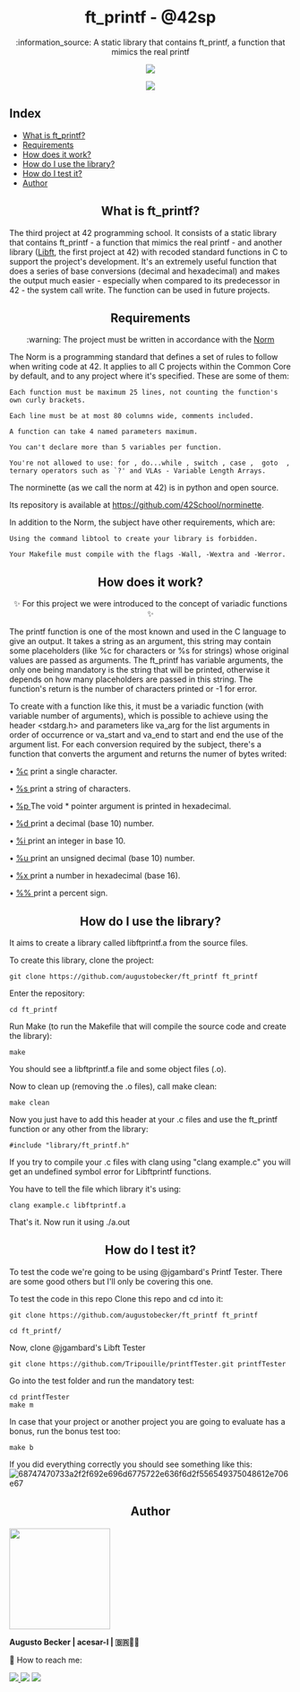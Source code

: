<h1 align="center"> ft_printf - @42sp </h1>

<p align="center">:information_source: A static library that contains ft_printf, a function that mimics the real printf </p>

<p align="center"><a href="https://www.42sp.org.br/" target="_blank"><img src="https://img.shields.io/static/v1?label=&message=SP&color=000&style=for-the-badge&logo=42""></a></p>
<p align="center"><a href="https://github.com/augustobecker/ft_printf/blob/main/README-ptbr.md" target="_blank"><img src="https://img.shields.io/badge/dispon%C3%ADvel%20tamb%C3%A9m%20em-PT--BR-yellow"></a></p>

## Index
* [What is ft_printf?](#what-is-ft-printf)
* [Requirements](#requirements)
* [How does it work?](#how-does-it-work)
* [How do I use the library?](#how-do-i-use-the-library)
* [How do I test it?](#how-do-i-test-it)
* [Author](#author)

<h2 align="center" id="what-is-ft-printf"> What is ft_printf? </h2>

The third project at 42 programming school. It consists of a static library that contains ft_printf - a function that mimics the real printf - and another library (<a href="https://github.com/augustobecker/Libft">Libft</a>, the first project at 42) with recoded standard functions in C to support the project's development. It's an extremely useful function that does a series of base conversions (decimal and hexadecimal) and makes the output much easier - especially when compared to its predecessor in 42 - the system call write. The function can be used in future projects.
<h2 align="center" id="requirements"> Requirements </h2>

<p  align="center"> :warning: The project must be written in accordance with the <a href="https://github.com/42School/norminette/blob/master/pdf/en.norm.pdf" target="_blank">Norm</a> </p>
The Norm  is a programming standard that defines a set of rules to follow when writing code at 42. It applies to all C projects within the Common Core by default, and
to any project where it's specified. These are some of them:

    Each function must be maximum 25 lines, not counting the function's own curly brackets.
    
    Each line must be at most 80 columns wide, comments included.
    
    A function can take 4 named parameters maximum.
    
    You can't declare more than 5 variables per function.
    
    You're not allowed to use: for , do...while , switch , case ,  goto  ,
    ternary operators such as `?' and VLAs - Variable Length Arrays.
  The norminette (as we call the norm at 42) is in python and open source.
  
  Its repository is available at https://github.com/42School/norminette.
  
  In addition to the Norm, the subject have other requirements, which are:
   
    Using the command libtool to create your library is forbidden.
    
    Your Makefile must compile with the flags -Wall, -Wextra and -Werror.
    
<h2 align="center" id="how-does-it-work"> How does it work? </h2>
    
<p align="center"> ✨ For this project we were introduced to the concept of variadic functions ✨ </p>

The printf function is one of the most known and used in the C language to give an output.
It takes a string as an argument, this string may contain some placeholders (like %c for characters or %s for strings) whose original values are passed as arguments. The ft_printf has variable arguments, the only one being mandatory is the string that will be printed, otherwise it depends on how many placeholders are passed in this string. The function's return is the number of characters printed or -1 for error.
    
To create with a function like this, it must be a variadic function (with variable number of arguments), which is possible to achieve using the header <stdarg.h> and parameters like va_arg for the list arguments in order of occurrence or va_start and va_end to start and end the use of the argument list.
For each conversion required by the subject, there's a function that converts the argument and returns the numer of bytes writed:
    
• <a href="https://github.com/augustobecker/ft_printf/blob/main/printf/ft_argument_c.c">%c</a> print a single character.
    
• <a href="https://github.com/augustobecker/ft_printf/blob/main/printf/ft_argument_s.c">%s </a>print a string of characters.
    
• <a href="https://github.com/augustobecker/ft_printf/blob/main/printf/ft_argument_p.c">%p </a>The void * pointer argument is printed in hexadecimal.
    
• <a href="https://github.com/augustobecker/ft_printf/blob/main/printf/ft_arguments_d_i.c">%d </a>print a decimal (base 10) number.
    
• <a href="https://github.com/augustobecker/ft_printf/blob/main/printf/ft_arguments_d_i.c">%i </a>print an integer in base 10.
    
• <a href="https://github.com/augustobecker/ft_printf/blob/main/printf/ft_argument_u.c">%u </a>print an unsigned decimal (base 10) number.
    
• <a href="https://github.com/augustobecker/ft_printf/blob/main/printf/ft_arguments_x.c">%x </a>print a number in hexadecimal (base 16).
    
• <a href="https://github.com/augustobecker/ft_printf/blob/main/printf/ft_argument_percent.c">%% </a>print a percent sign.

<h2 align="center" id="how-do-i-use-the-library"> How do I use the library? </h2>
It aims to create a library called libftprintf.a from the source files.

To create this library, clone the project:

    git clone https://github.com/augustobecker/ft_printf ft_printf
Enter the repository:

    cd ft_printf
Run Make (to run the Makefile that will compile the source code and create the library):

    make

You should see a libftprintf.a file and some object files (.o).

Now to clean up (removing the .o files), call make clean:

    make clean
Now you just have to add this header at your .c files and use the ft_printf function or any other from the library:

    #include "library/ft_printf.h"
If you try to compile your .c files with clang using "clang example.c" you will get an undefined symbol error for Libftprintf functions.

You have to tell the file which library it's using:

    clang example.c libftprintf.a

That's it. Now run it using ./a.out

<h2 align="center" id="how-do-i-test-it"> How do I test it? </h2>

To test the code we're going to be using @jgambard's Printf Tester. There are some good others but I'll only be covering this one.

To test the code in this repo
Clone this repo and cd into it:

    git clone https://github.com/augustobecker/ft_printf ft_printf
      
    cd ft_printf/
 
Now, clone @jgambard's Libft Tester
    
    git clone https://github.com/Tripouille/printfTester.git printfTester
Go into the test folder and run the mandatory test:

    cd printfTester
    make m

In case that your project or another project you are going to evaluate has a bonus, run the bonus test too:
    
    make b
    
If you did everything correctly you should see something like this:
    ![68747470733a2f2f692e696d6775722e636f6d2f556549375048612e706e67](https://user-images.githubusercontent.com/81205527/151406246-07d3bf2b-9c63-4f00-aca9-266f2ee32034.png)

<h2 align="center" id="author"> Author </h2>
<div>
    <img height="180em" src="https://user-images.githubusercontent.com/81205527/152089472-0aa06bd9-d882-4c83-adfc-8230d1e958c1.png">
    
<strong> Augusto Becker | acesar-l | 🇧🇷👨‍🚀</strong>
    
:wave: How to reach me: 
    
  <a href = "mailto:augustobecker.dev@gmail.com"><img src="https://img.shields.io/badge/augustobecker.dev@gmail.com-D14836?style=for-the-badge&logo=gmail&logoColor=white"> </a>
  <a href="https://www.linkedin.com/in/augusto-becker/" target="_blank"><img src="https://img.shields.io/badge/-Augusto Becker-%230077B5?style=for-the-badge&logo=linkedin&logoColor=white" target="_blank"></a>
  <a href="https://www.instagram.com/augusto.becker/" target="_blank"><img src="https://img.shields.io/badge/-augusto.becker-%23E4405F?style=for-the-badge&logo=instagram&logoColor=white" target="_blank"></a>
</div>
